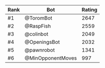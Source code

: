 Rank|Bot|Rating
---|---|---
#1|@ToromBot|2647
#2|@RaspFish|2559
#3|@colinbot|2049
#4|@OpeningsBot|2032
#5|@pawnrobot|1341
#6|@MinOpponentMoves|997
